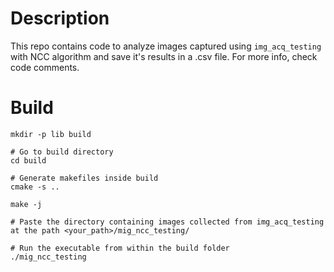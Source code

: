 # Description
This repo contains code to analyze images captured using `img_acq_testing` with NCC algorithm and save it's results in a .csv file. For more info, check code comments.

# Build
```
mkdir -p lib build

# Go to build directory
cd build

# Generate makefiles inside build
cmake -s ..

make -j

# Paste the directory containing images collected from img_acq_testing at the path <your_path>/mig_ncc_testing/

# Run the executable from within the build folder
./mig_ncc_testing
```